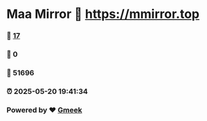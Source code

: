 # Maa Mirror :link: https://mmirror.top 
### :page_facing_up: [17](https://mmirror.top/tag.html) 
### :speech_balloon: 0 
### :hibiscus: 51696 
### :alarm_clock: 2025-05-20 19:41:34 
### Powered by :heart: [Gmeek](https://github.com/Meekdai/Gmeek)
